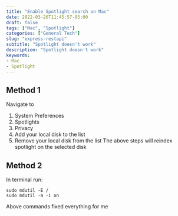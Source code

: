 ```yaml
---
title: "Enable Spotlight search on Mac"
date: 2022-03-26T11:45:57-05:00
draft: false
tags: ["Mac", "Spotlight"]
categories: ["General Tech"]
slug: "express-restapi"
subtitle: "Spotlight doesn't work"
description: "Spotlight doesn't work"
keywords: 
- Mac
- Spotlight
---
```


## Method 1
Navigate to
1. System Preferences
2. Spotlights
3. Privacy
4. Add your local disk to the list 
5. Remove your local disk from the list
The above steps will reindex spotlight on the selected disk

## Method 2
In terminal run:
```
sudo mdutil -E /
sudo mdutil -a -i on
```
Above commands fixed everything for me
